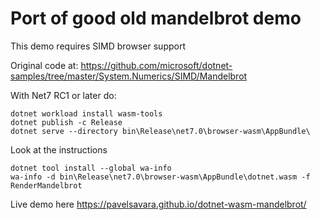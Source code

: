 # Port of good old mandelbrot demo

This demo requires SIMD browser support

Original code at: https://github.com/microsoft/dotnet-samples/tree/master/System.Numerics/SIMD/Mandelbrot

With Net7 RC1 or later do:
```
dotnet workload install wasm-tools
dotnet publish -c Release
dotnet serve --directory bin\Release\net7.0\browser-wasm\AppBundle\
```

Look at the instructions
```
dotnet tool install --global wa-info
wa-info -d bin\Release\net7.0\browser-wasm\AppBundle\dotnet.wasm -f RenderMandelbrot
```


Live demo here https://pavelsavara.github.io/dotnet-wasm-mandelbrot/